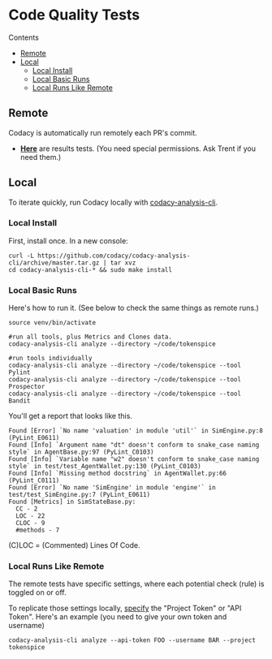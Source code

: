 # Code Quality Tests

 Contents

- [Remote](#remote)
- [Local](#local)
  - [Local Install](#local-install)
  - [Local Basic Runs](#local-basic-runs)
  - [Local Runs Like Remote](#local-runs-like-remote)

## Remote

Codacy is automatically run remotely each PR's commit.
- **[Here](https://app.codacy.com/gh/tokenspice/tokenspice/dashboard?branch=main)** are results tests. (You need special permissions. Ask Trent if you need them.)

## Local

To iterate quickly, run Codacy locally with [codacy-analysis-cli](https://github.com/codacy/codacy-analysis-cli).

### Local Install

First, install once. In a new console:

```console
curl -L https://github.com/codacy/codacy-analysis-cli/archive/master.tar.gz | tar xvz
cd codacy-analysis-cli-* && sudo make install
```

### Local Basic Runs

Here's how to run it. (See below to check the same things as remote runs.)

```console
source venv/bin/activate

#run all tools, plus Metrics and Clones data.
codacy-analysis-cli analyze --directory ~/code/tokenspice

#run tools individually
codacy-analysis-cli analyze --directory ~/code/tokenspice --tool Pylint
codacy-analysis-cli analyze --directory ~/code/tokenspice --tool Prospector
codacy-analysis-cli analyze --directory ~/code/tokenspice --tool Bandit
```

You'll get a report that looks like this.

```console
Found [Error] `No name 'valuation' in module 'util'` in SimEngine.py:8 (PyLint_E0611)
Found [Info] `Argument name "dt" doesn't conform to snake_case naming style` in AgentBase.py:97 (PyLint_C0103)
Found [Info] `Variable name "w2" doesn't conform to snake_case naming style` in test/test_AgentWallet.py:130 (PyLint_C0103)
Found [Info] `Missing method docstring` in AgentWallet.py:66 (PyLint_C0111)
Found [Error] `No name 'SimEngine' in module 'engine'` in test/test_SimEngine.py:7 (PyLint_E0611)
Found [Metrics] in SimStateBase.py:
  CC - 2
  LOC - 22
  CLOC - 9
  #methods - 7
```

(C)LOC = (Commented) Lines Of Code.

### Local Runs Like Remote

The remote tests have specific settings, where each potential check (rule) is toggled on or off.

To replicate those settings locally, [specify](https://github.com/codacy/codacy-analysis-cli#project-token) the "Project Token" or "API Token". Here's an example (you need to give your own token and username)
```console
codacy-analysis-cli analyze --api-token FOO --username BAR --project tokenspice
```


